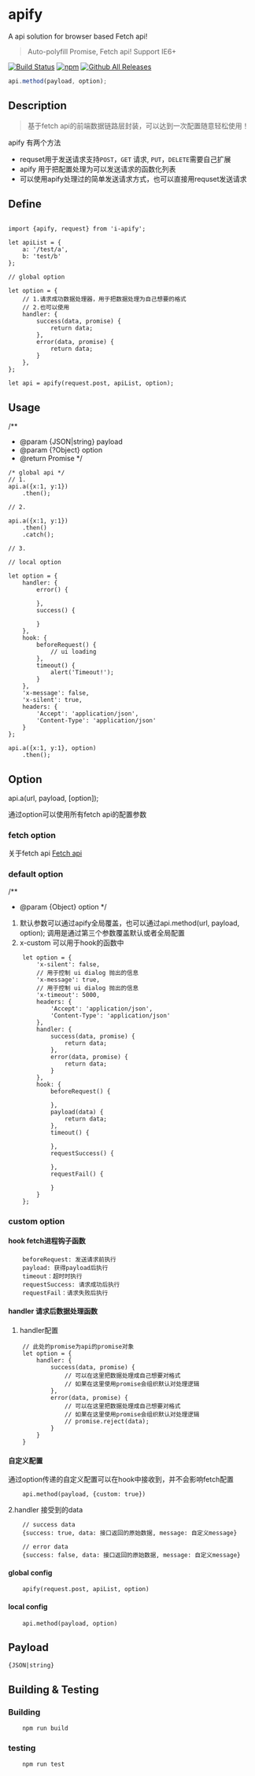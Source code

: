 # apify
A api solution for browser based Fetch api!

> Auto-polyfill Promise, Fetch api! Support IE6+

[![Build Status](https://www.travis-ci.org/Neverland/apify.svg)](https://www.travis-ci.org/Neverland/apify)
[![npm](https://img.shields.io/npm/v/i-apify.svg)](https://www.npmjs.com/package/i-apify)
[![Github All Releases](https://img.shields.io/npm/dm/i-apify.svg)](https://www.npmjs.com/package/i-apify)

```javascript
api.method(payload, option);
```
## Description
>  基于fetch api的前端数据链路层封装，可以达到一次配置随意轻松使用！

apify 有两个方法
   - requset用于发送请求支持`POST`，`GET` 请求, `PUT`，`DELETE`需要自己扩展
   - apify 用于把配置处理为可以发送请求的函数化列表
   - 可以使用apify处理过的简单发送请求方式，也可以直接用requset发送请求

## Define

```ecmascript 6

import {apify, request} from 'i-apify';

let apiList = {
    a: '/test/a',
    b: 'test/b'
};

// global option

let option = {
    // 1.请求成功数据处理器，用于把数据处理为自己想要的格式
    // 2.也可以使用
    handler: {
        success(data, promise) {
            return data;
        },
        error(data, promise) {
            return data;
        }
    },
};

let api = apify(request.post, apiList, option);

```

## Usage

/**
 * @param {JSON|string} payload
 * @param {?Object} option
 * @return Promise
 */

```ecmascript 6
/* global api */
// 1.
api.a({x:1, y:1})
    .then();

// 2.

api.a({x:1, y:1})
    .then()
    .catch();

// 3.

// local option

let option = {
    handler: {
        error() {
            
        },
        success() {
            
        }
    },
    hook: {
        beforeRequest() {
            // ui loading
        },
        timeout() {
            alert('Timeout!');
        }
    },
    'x-message': false,
    'x-silent': true,
    headers: {
        'Accept': 'application/json',
        'Content-Type': 'application/json'
    }
};

api.a({x:1, y:1}, option)
    .then();
```

## Option

api.a(url, payload, [option]);

通过option可以使用所有fetch api的配置参数

### fetch option

关于fetch api
[Fetch api](https://developer.mozilla.org/en-US/docs/Web/API/Fetch_API)

### default option

/**
 *  @param {Object} option
 */

1. 默认参数可以通过apify全局覆盖，也可以通过api.method(url, payload, option); 调用是通过第三个参数覆盖默认或者全局配置
2. x-custom 可以用于hook的函数中

```ecmascript 6
    let option = {
        'x-silent': false,
        // 用于控制 ui dialog 抛出的信息
        'x-message': true,
        // 用于控制 ui dialog 抛出的信息
        'x-timeout': 5000,
        headers: {
            'Accept': 'application/json',
            'Content-Type': 'application/json'
        },
        handler: {
            success(data, promise) {
                return data;
            },
            error(data, promise) {
                return data;
            }
        },
        hook: {
            beforeRequest() {
            
            },
            payload(data) {
                return data;
            },
            timeout() {
        
            },
            requestSuccess() {
        
            },
            requestFail() {
        
            }
        }
    };
```

### custom option

#### hook fetch进程钩子函数

```
    beforeRequest: 发送请求前执行
    payload: 获得payload后执行
    timeout：超时时执行
    requestSuccess: 请求成功后执行
    requestFail：请求失败后执行
```
#### handler 请求后数据处理函数
1. handler配置
```ecmascript 6
    // 此处的promise为api的promise对象
    let option = {
        handler: {
            success(data, promise) {
                // 可以在这里把数据处理成自己想要对格式
                // 如果在这里使用promise会组织默认对处理逻辑
            },
            error(data, promise) {
                // 可以在这里把数据处理成自己想要对格式
                // 如果在这里使用promise会组织默认对处理逻辑
                // promise.reject(data);
            }
        }
    }
```
#### 自定义配置
通过option传递的自定义配置可以在hook中接收到，并不会影响fetch配置
```ecmascript 6
    api.method(payload, {custom: true})
```

2.handler 接受到的data

```
    // success data
    {success: true, data: 接口返回的原始数据, message: 自定义message}
    
    // error data
    {success: false, data: 接口返回的原始数据, message: 自定义message}
```
#### global config

```ecmascript 6
    apify(request.post, apiList, option)
```

#### local config

```ecmascript 6
    api.method(payload, option)
```

## Payload
```
{JSON|string}
```

## Building & Testing

### Building
```
    npm run build
```
### testing
```
    npm run test
```
